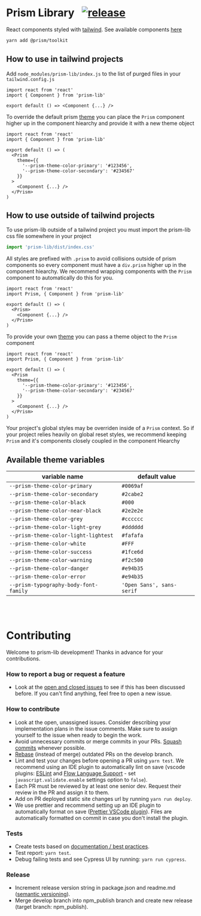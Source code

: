 # Prism Library &nbsp; [![release](https://img.shields.io/badge/release-v2.1.4-blue)]()

React components styled with [tailwind](https://tailwindcss.com/). See available components [here](https://develop-prism-lib.ebus.swaws/)

```bash
yarn add @prism/toolkit
```

<!-- registry=http://ivy.sherwin.com/artifactory/api/npm/prism-npm-virtual/ -->

## How to use in tailwind projects

Add `node_modules/prism-lib/index.js` to the list of purged files in your `tailwind.config.js`

```JSX
import react from 'react'
import { Component } from 'prism-lib'

export default () => <Component {...} />
```

To override the default prism [theme](#available-theme-variables) you can place the `Prism` component higher up in the component hiearchy and provide it with a new theme object

```JSX
import react from 'react'
import { Component } from 'prism-lib'

export default () => (
  <Prism
    theme={{
      '--prism-theme-color-primary': '#123456',
      '--prism-theme-color-secondary': '#234567'
    }}
  >
    <Component {...} />
  </Prism>
)
```

## How to use outside of tailwind projects

To use prism-lib outside of a tailwind project you must import the prism-lib css file somewhere in your project

```js
import 'prism-lib/dist/index.css'
```

All styles are prefixed with `.prism` to avoid collisions outside of prism components so every component must have a `div.prism` higher up in the component hiearchy. We recommend wrapping components with the `Prism` component to automatically do this for you.

```JSX
import react from 'react'
import Prism, { Component } from 'prism-lib'

export default () => (
  <Prism>
    <Component {...} />
  </Prism>
)
```

To provide your own [theme](#available-theme-variables) you can pass a theme object to the `Prism` component

```JSX
import react from 'react'
import Prism, { Component } from 'prism-lib'

export default () => (
  <Prism
    theme={{
      '--prism-theme-color-primary': '#123456',
      '--prism-theme-color-secondary': '#234567'
    }}
  >
    <Component {...} />
  </Prism>
)
```

Your project's global styles may be overriden inside of a `Prism` context. So if your project relies heavily on global reset styles, we recommend keeping `Prism` and it's components closely coupled in the component Hiearchy

## Available theme variables

| variable name                         | default value             |
| ------------------------------------- | ------------------------- |
| `--prism-theme-color-primary`         | `#0069af`                 |
| `--prism-theme-color-secondary`       | `#2cabe2`                 |
| `--prism-theme-color-black`           | `#000`                    |
| `--prism-theme-color-near-black`      | `#2e2e2e`                 |
| `--prism-theme-color-grey`            | `#cccccc`                 |
| `--prism-theme-color-light-grey`      | `#dddddd`                 |
| `--prism-theme-color-light-lightest`  | `#fafafa`                 |
| `--prism-theme-color-white`           | `#FFF`                    |
| `--prism-theme-color-success`         | `#1fce6d`                 |
| `--prism-theme-color-warning`         | `#f2c500`                 |
| `--prism-theme-color-danger`          | `#e94b35`                 |
| `--prism-theme-color-error`           | `#e94b35`                 |
| `--prism-typography-body-font-family` | `'Open Sans', sans-serif` |

<br /><br />

# Contributing

Welcome to prism-lib development! Thanks in advance for your contributions.

### How to report a bug or request a feature

- Look at the [open and closed issues](https://github.sherwin.com/SherwinWilliams/prism-lib/issues?q=is%3Aissue) to see if this has been discussed before. If you can't find anything, feel free to open a new issue.

### How to contribute

- Look at the open, unassigned issues. Consider describing your implementation plans in the issue comments. Make sure to assign yourself to the issue when ready to begin the work.
- Avoid unnecessary commits or merge commits in your PRs. [Squash commits](https://git-scm.com/book/en/v2/Git-Tools-Rewriting-History) whenever possible.
- [Rebase](https://git-scm.com/book/en/v2/Git-Branching-Rebasing) (instead of merge) outdated PRs on the develop branch.
- Lint and test your changes before opening a PR using `yarn test`. We recommend using an IDE plugin to automatically lint on save (vscode plugins: [ESLint](https://marketplace.visualstudio.com/items?itemName=dbaeumer.vscode-eslint) and [Flow Language Support](https://marketplace.visualstudio.com/items?itemName=flowtype.flow-for-vscode) - set `javascript.validate.enable` settings option to `false`).
- Each PR must be reviewed by at least one senior dev. Request their review in the PR and assign it to them.
- Add on PR deployed static site changes url by running `yarn run deploy`.
- We use prettier and recommend setting up an IDE plugin to automatically format on save ([Prettier VSCode plugin](https://marketplace.visualstudio.com/items?itemName=esbenp.prettier-vscode)). Files are automatically formatted on commit in case you don't install the plugin.

### Tests

- Create tests based on [documentation / best practices](https://sherwin-williams.atlassian.net/wiki/spaces/ECOMM/pages/763789617/PRISM2+Testing).
- Test report: `yarn test`.
- Debug failing tests and see Cypress UI by running: `yarn run cypress`.

### Release

- Increment release version string in package.json and readme.md ([semantic versioning](https://semver.org/)).
- Merge develop branch into npm_publish branch and create new release (target branch: npm_publish).
